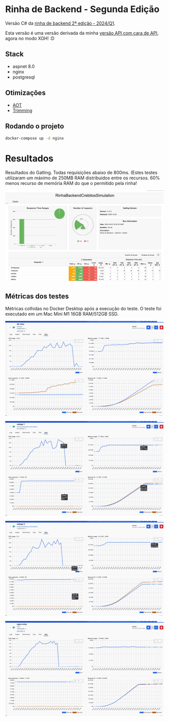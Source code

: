﻿# Rinha de Backend - Segunda Edição

Versão C# da [rinha de backend 2ª edição - 2024/Q1](https://github.com/zanfranceschi/rinha-de-backend-2024-q1). 

Esta versão é uma versão derivada da minha [versão API com cara de API](https://github.com/jonathanperis/rinha2-back-end-bora-dale), agora no modo XGH! :D

## Stack

- aspnet 8.0
- nginx
- postgresql

## Otimizações

- [AOT](https://learn.microsoft.com/en-us/dotnet/core/deploying/native-aot)
- [Trimming](https://learn.microsoft.com/en-us/dotnet/core/deploying/trimming/trimming-options?pivots=dotnet-8-0#trimming-framework-library-features)

## Rodando o projeto

```bash
docker-compose up -d nginx
```

# Resultados

Resultados do Gatling. Todas requisições abaixo de 800ms. (Estes testes utilizaram um máximo de 250MB RAM distribuidos entre os recursos. 60% menos recurso de memória RAM do que o permitido pela rinha!

![Gatling)](docs/gatling.png)

## Métricas dos testes

Métricas colhidas no Docker Desktop após a execução do teste. O teste foi executado em um Mac Mini M1 16GB RAM/512GB SSD.

![Banco de dados)](docs/metrica-banco-de-dados.jpeg)

![Endpoint 1 da API)](docs/metrica-api-endpoint-1.jpeg)

![Endpoint 1 da API)](docs/metrica-api-endpoint-2.jpeg)

![Proxy reverso)](docs/metrica-proxy-reverso.jpeg)